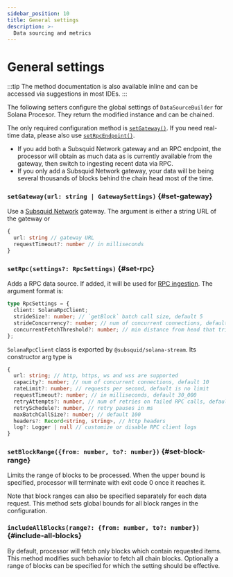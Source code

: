 ```yaml
---
sidebar_position: 10
title: General settings
description: >-
  Data sourcing and metrics
---
```


# General settings

:::tip
The method documentation is also available inline and can be accessed via suggestions in most IDEs.
:::

The following setters configure the global settings of `DataSourceBuilder` for Solana Procesor. They return the modified instance and can be chained.

The only required configuration method is [`setGateway()`](#set-gateway). If you need real-time data, please also use [`setRpcEndpoint()`](#set-rpc).
 - If you add both a Subsquid Network gateway and an RPC endpoint, the processor will obtain as much data as is currently available from the gateway, then switch to ingesting recent data via RPC.
 - If you only add a Subsquid Network gateway, your data will be being several thousands of blocks behind the chain head most of the time.

### `setGateway(url: string | GatewaySettings)` {#set-gateway}

Use a [Subsquid Network](/subsquid-network) gateway. The argument is either a string URL of the gateway or

```ts
{
  url: string // gateway URL
  requestTimeout?: number // in milliseconds
}
```

### `setRpc(settings?: RpcSettings)` {#set-rpc}

Adds a RPC data source. If added, it will be used for [RPC ingestion](/sdk/resources/unfinalized-blocks). The argument format is:

```ts
type RpcSettings = {
  client: SolanaRpcClient;
  strideSize?: number; // `getBlock` batch call size, default 5
  strideConcurrency?: number; // num of concurrent connections, default 10
  concurrentFetchThreshold?: number; // min distance from head that triggers a fetch, default 50
};
```

`SolanaRpcClient` class is exported by `@subsquid/solana-stream`. Its constructor arg type is

```ts
{
  url: string; // http, https, ws and wss are supported
  capacity?: number; // num of concurrent connections, default 10
  rateLimit?: number; // requests per second, default is no limit
  requestTimeout?: number; // in milliseconds, default 30_000
  retryAttempts?: number, // num of retries on failed RPC calls, default 0
  retrySchedule?: number, // retry pauses in ms
  maxBatchCallSize?: number; // default 100
  headers?: Record<string, string>, // http headers
  log?: Logger | null // customize or disable RPC client logs
}
```

### `setBlockRange({from: number, to?: number})` {#set-block-range}

Limits the range of blocks to be processed. When the upper bound is specified, processor will terminate with exit code 0 once it reaches it.

Note that block ranges can also be specified separately for each data request. This method sets global bounds for all block ranges in the configuration.

### `includeAllBlocks(range?: {from: number, to?: number})` {#include-all-blocks}

By default, processor will fetch only blocks which contain requested items. This method modifies such behavior to fetch all chain blocks. Optionally a range of blocks can be specified for which the setting should be effective.
